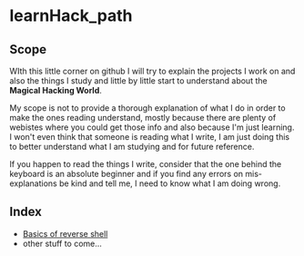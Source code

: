 # learnHack_path

##  Scope 

WIth this little corner on github I will try to explain the projects I work on and also the things I study and little by little start to understand about the **Magical Hacking World**.

My scope is not to provide a thorough explanation of what I do in order to make the ones reading understand, mostly because there are plenty of webistes where you could get those info and also because I'm just learning. I won't even think that someone is reading what I write, I am just doing this to better understand what I am studying and for future reference. 


If you happen to read the things I write, consider that the one behind the keyboard is an absolute beginner and if you find any errors on mis-explanations be kind and tell me, I need to know what I am doing wrong.




## Index

+ [Basics of reverse shell](reverse_shell.md)
+ other stuff to come...
